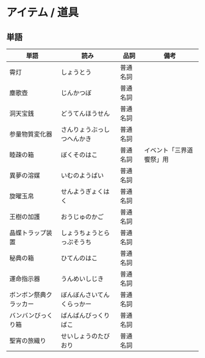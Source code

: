# アイテム / 道具

## 単語

|単語|読み|品詞|備考|
|---|---|---|---|
|霄灯|しょうとう|普通名詞||
|塵歌壺|じんかつぼ|普通名詞||
|洞天宝銭|どうてんほうせん|普通名詞||
|参量物質変化器|さんりょうぶっしつへんかき|普通名詞||
|睦疎の箱|ぼくそのはこ|普通名詞|イベント「三界道饗祭」用|
|異夢の溶媒|いむのようばい|普通名詞||
|旋曜玉帛|せんようぎょくはく|普通名詞||
|王樹の加護|おうじゅのかご|普通名詞||
|晶蝶トラップ装置|しょうちょうとらっぷそうち|普通名詞||
|秘典の箱|ひてんのはこ|普通名詞||
|運命指示器|うんめいしじき|普通名詞||
|ボンボン祭典クラッカー|ぼんぼんさいてんくらっかー|普通名詞||
|バンバンびっくり箱|ばんばんびっくりばこ|普通名詞||
|聖宵の旅織り|せいしょうのたびおり|普通名詞||